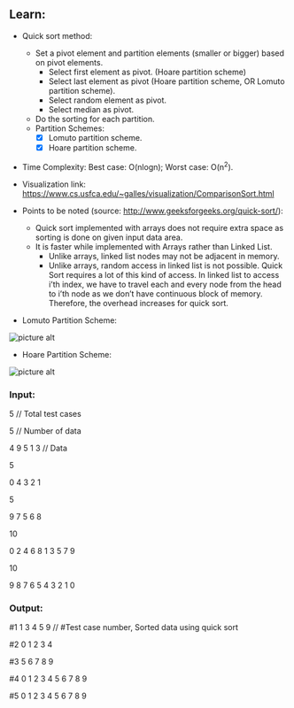 ## Learn:
- Quick sort method:
  - Set a pivot element and partition elements (smaller or bigger) based on pivot elements.
    - Select first element as pivot. (Hoare partition scheme)
    - Select last element as pivot (Hoare partition scheme, OR Lomuto partition scheme).
    - Select random element as pivot.
    - Select median as pivot.
  - Do the sorting for each partition.
  - Partition Schemes:
    - [x] Lomuto partition scheme.
    - [x] Hoare partition scheme.

- Time Complexity: Best case: O(nlogn); Worst case: O(n<sup>2</sup>).

- Visualization link: https://www.cs.usfca.edu/~galles/visualization/ComparisonSort.html

- Points to be noted (source: http://www.geeksforgeeks.org/quick-sort/):
  - Quick sort implemented with arrays does not require extra space as sorting is done on given input data area.
  - It is faster while implemented with Arrays rather than Linked List.
    - Unlike arrays, linked list nodes may not be adjacent in memory.
    - Unlike arrays, random access in linked list is not possible. Quick Sort requires a lot of this kind of access. In linked list to access i’th index, we have to travel each and every node from the head to i’th node as we don’t have continuous block of memory. Therefore, the overhead increases for quick sort.

- Lomuto Partition Scheme:

![picture alt](https://github.com/ami-arkhan/study-materials/blob/master/codes/sorting/quick-sort/quick_sort.png "Quick Sort")

- Hoare Partition Scheme:

![picture alt](https://github.com/ami-arkhan/study-materials/blob/master/codes/sorting/quick-sort/quick_sort_animation.gif "Quick Sort Animation")



### Input:
5   // Total test cases

5   // Number of data

4 9 5 1 3   // Data

5

0 4 3 2 1

5

9 7 5 6 8

10

0 2 4 6 8 1 3 5 7 9

10

9 8 7 6 5 4 3 2 1 0



### Output:
#1 1 3 4 5 9    // #Test case number, Sorted data using quick sort

#2 0 1 2 3 4

#3 5 6 7 8 9

#4 0 1 2 3 4 5 6 7 8 9

#5 0 1 2 3 4 5 6 7 8 9
